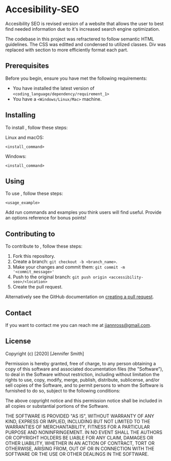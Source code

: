 # Accesibility-SEO

Accesibility SEO is revised version of a website that allows the user to best find needed information due to it's increased search engine optimization. 

The codebase in this project was refractered to follow semantic HTML guidelines. The CSS was editted and condensed to utilized classes. Div was replaced with section to more efficiently format each part. 

## Prerequisites

Before you begin, ensure you have met the following requirements:

* You have installed the latest version of `<coding_language/dependency/requirement_1>`
* You have a `<Windows/Linux/Mac>` machine. 


## Installing <Accessibility-SEO>

To install <Accessibility-SEO>, follow these steps:

Linux and macOS:
```
<install_command>
```

Windows:
```
<install_command>
```
## Using <Accessibility-SEO>

To use <Accessibility-SEO>, follow these steps:

```
<usage_example>
```

Add run commands and examples you think users will find useful. Provide an options reference for bonus points!

## Contributing to <Accessibility-SEO>
To contribute to <Accessibility-SEO>, follow these steps:

1. Fork this repository.
2. Create a branch: `git checkout -b <branch_name>`.
3. Make your changes and commit them: `git commit -m '<commit_message>'`
4. Push to the original branch: `git push origin <accessibility-seo>/<location>`
5. Create the pull request.

Alternatively see the GitHub documentation on [creating a pull request](https://help.github.com/en/github/collaborating-with-issues-and-pull-requests/creating-a-pull-request).


## Contact

If you want to contact me you can reach me at <jjannross@gmail.com>.


## License
Copyright (c) [2020] [Jennifer Smith]

Permission is hereby granted, free of charge, to any person obtaining a copy
of this software and associated documentation files (the "Software"), to deal
in the Software without restriction, including without limitation the rights
to use, copy, modify, merge, publish, distribute, sublicense, and/or sell
copies of the Software, and to permit persons to whom the Software is
furnished to do so, subject to the following conditions:

The above copyright notice and this permission notice shall be included in all
copies or substantial portions of the Software.

THE SOFTWARE IS PROVIDED "AS IS", WITHOUT WARRANTY OF ANY KIND, EXPRESS OR
IMPLIED, INCLUDING BUT NOT LIMITED TO THE WARRANTIES OF MERCHANTABILITY,
FITNESS FOR A PARTICULAR PURPOSE AND NONINFRINGEMENT. IN NO EVENT SHALL THE
AUTHORS OR COPYRIGHT HOLDERS BE LIABLE FOR ANY CLAIM, DAMAGES OR OTHER
LIABILITY, WHETHER IN AN ACTION OF CONTRACT, TORT OR OTHERWISE, ARISING FROM,
OUT OF OR IN CONNECTION WITH THE SOFTWARE OR THE USE OR OTHER DEALINGS IN THE
SOFTWARE.

